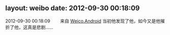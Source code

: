 layout: weibo
date: 2012-09-30 00:18:09
---
<meta name="referrer" content="no-referrer" />

2012-09-30 00:18:09  &nbsp;&nbsp;&nbsp;&nbsp;&nbsp;&nbsp; 来自 <a href="http://app.weibo.com/t/feed/l4RWD" rel="nofollow">Weico.Android</a>
当初他发现了他，如今又是他摧折了他，这真是悲剧…… ​​​
